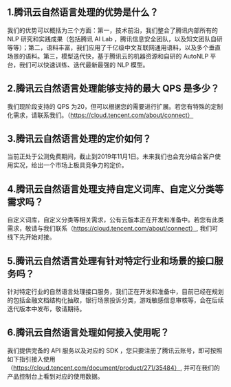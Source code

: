 ## 1.腾讯云自然语言处理的优势是什么？
我们的优势可以概括为三个方面：第一，技术前沿，我们整合了腾讯内部所有的 NLP 研究和实践成果（包括腾讯 AI Lab ，腾讯信息安全团队，以及知文团队自研等等）；第二，语料丰富，我们应用了千亿级中文互联网通用语料，以及多个垂直场景的语料。第三，模型迭代快，基于腾讯云的机器资源和自研的 AutoNLP 平台，我们可以快速训练、迭代最新最强的 NLP 模型。

## 2.腾讯云自然语言处理能够支持的最大 QPS 是多少？
我们现阶段支持的 QPS 为20，但可以根据您的需要进行扩展。若您有特殊的定制化需求，请联系我们。（https://cloud.tencent.com/about/connect）

## 3.腾讯云自然语言处理的定价如何？
当前正处于公测免费期间，截止到2019年11月1日。未来我们也会充分结合客户使用实况，给出一个市场上极具竞争力的定价。

## 4.腾讯云自然语言处理支持自定义词库、自定义分类等需求吗？
自定义词库，自定义分类等相关需求，公有云版本正在开发和准备中。若您有此类需求，敬请与我们联系（https://cloud.tencent.com/about/connect）,
我们可线下先开始对接。

## 5.腾讯云自然语言处理有针对特定行业和场景的接口服务吗？
针对特定行业的自然语言处理接口服务，我们正在开发和准备中，目前已经在规划的包括金融文档结构化抽取，银行场景投诉分类，游戏敏感信息审核等，会在后续迭代版本中发布，敬请期待。

## 6.腾讯云自然语言处理如何接入使用呢？
我们提供完备的 API 服务以及对应的 SDK ，您只要注册了腾讯云账号，即可按照如下指引接入使用（https://cloud.tencent.com/document/product/271/35484）,
并可在我们的产品控制台上看到对应的使用数据。






